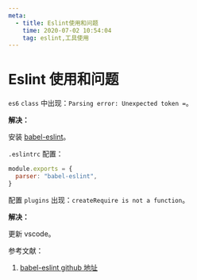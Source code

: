 ```yaml
---
meta:
  - title: Eslint使用和问题
    time: 2020-07-02 10:54:04
    tag: eslint,工具使用
---
```


# Eslint 使用和问题

`es6` `class` 中出现：`Parsing error: Unexpected token =`。

**解决：**

安装 [babel-eslint](https://github.com/babel/babel-eslint)。

`.eslintrc` 配置：

```js
module.exports = {
  parser: "babel-eslint",
}
```

配置 `plugins` 出现：`createRequire is not a function`。

**解决：**

更新 vscode。

参考文献：

1. [babel-eslint github 地址](https://github.com/babel/babel-eslint)
